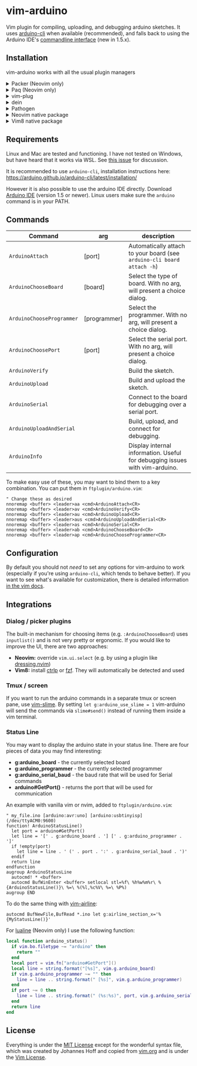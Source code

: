 # vim-arduino

Vim plugin for compiling, uploading, and debugging arduino sketches. It uses
[arduino-cli](https://arduino.github.io/arduino-cli/latest/) when available
(recommended), and falls back to using the Arduino IDE's [commandline
interface](https://github.com/arduino/Arduino/blob/master/build/shared/manpage.adoc)
(new in 1.5.x).

## Installation

vim-arduino works with all the usual plugin managers

<details>
  <summary>Packer (Neovim only)</summary>

```lua
require('packer').startup(function()
    use {'stevearc/vim-arduino'}
end)
```

</details>

<details>
  <summary>Paq (Neovim only)</summary>

```lua
require "paq" {
    {'stevearc/vim-arduino'};
}
```

</details>

<details>
  <summary>vim-plug</summary>

```vim
Plug 'stevearc/vim-arduino'
```

</details>

<details>
  <summary>dein</summary>

```vim
call dein#add('stevearc/vim-arduino')
```

</details>

<details>
  <summary>Pathogen</summary>

```sh
git clone --depth=1 https://github.com/stevearc/vim-arduino.git ~/.vim/bundle/
```

</details>

<details>
  <summary>Neovim native package</summary>

```sh
git clone --depth=1 https://github.com/stevearc/vim-arduino.git \
  "${XDG_DATA_HOME:-$HOME/.local/share}"/nvim/site/pack/vim-arduino/start/vim-arduino
```

</details>

<details>
  <summary>Vim8 native package</summary>

```sh
git clone --depth=1 https://github.com/stevearc/vim-arduino.git \
  "$HOME"/.vim/pack/vim-arduino/start/vim-arduino
```

</details>

## Requirements

Linux and Mac are tested and functioning. I have not tested on Windows, but have
heard that it works via WSL. See [this
issue](https://github.com/stevearc/vim-arduino/issues/4) for discussion.

It is recommended to use `arduino-cli`, installation instructions here: https://arduino.github.io/arduino-cli/latest/installation/

However it is also possible to use the arduino IDE directly. Download [Arduino
IDE](https://www.arduino.cc/en/Main/Software) (version 1.5 or newer). Linux
users make sure the `arduino` command is in your PATH.

## Commands

| Command                   | arg          | description                                                                 |
| ------------------------- | ------------ | --------------------------------------------------------------------------- |
| `ArduinoAttach`           | [port]       | Automatically attach to your board (see `arduino-cli board attach -h`)      |
| `ArduinoChooseBoard`      | [board]      | Select the type of board. With no arg, will present a choice dialog.        |
| `ArduinoChooseProgrammer` | [programmer] | Select the programmer. With no arg, will present a choice dialog.           |
| `ArduinoChoosePort`       | [port]       | Select the serial port. With no arg, will present a choice dialog.          |
| `ArduinoVerify`           |              | Build the sketch.                                                           |
| `ArduinoUpload`           |              | Build and upload the sketch.                                                |
| `ArduinoSerial`           |              | Connect to the board for debugging over a serial port.                      |
| `ArduinoUploadAndSerial`  |              | Build, upload, and connect for debugging.                                   |
| `ArduinoInfo`             |              | Display internal information. Useful for debugging issues with vim-arduino. |

To make easy use of these, you may want to bind them to a key combination. You
can put them in `ftplugin/arduino.vim`:

```vim
" Change these as desired
nnoremap <buffer> <leader>aa <cmd>ArduinoAttach<CR>
nnoremap <buffer> <leader>av <cmd>ArduinoVerify<CR>
nnoremap <buffer> <leader>au <cmd>ArduinoUpload<CR>
nnoremap <buffer> <leader>aus <cmd>ArduinoUploadAndSerial<CR>
nnoremap <buffer> <leader>as <cmd>ArduinoSerial<CR>
nnoremap <buffer> <leader>ab <cmd>ArduinoChooseBoard<CR>
nnoremap <buffer> <leader>ap <cmd>ArduinoChooseProgrammer<CR>
```

## Configuration

By default you should not _need_ to set any options for vim-arduino to work
(especially if you're using `arduino-cli`, which tends to behave better). If
you want to see what's available for customization, there is detailed
information [in the vim docs](https://github.com/stevearc/vim-arduino/blob/master/doc/arduino.txt).

## Integrations

### Dialog / picker plugins

The built-in mechanism for choosing items (e.g. `:ArduinoChooseBoard`) uses
`inputlist()` and is not very pretty or ergonomic. If you would like to improve
the UI, there are two approaches:

- **Neovim:** override `vim.ui.select` (e.g. by using a plugin like [dressing.nvim](https://github.com/stevearc/dressing.nvim))
- **Vim8:** install [ctrlp](https://github.com/ctrlpvim/ctrlp.vim) or [fzf](https://github.com/junegunn/fzf.vim). They will automatically be detected and used

### Tmux / screen

If you want to run the arduino commands in a separate tmux or screen pane, use
[vim-slime](https://github.com/jpalardy/vim-slime). By setting `let g:arduino_use_slime = 1` vim-arduino will send the commands via `slime#send()` instead of running them inside a vim terminal.

### Status Line

You may want to display the arduino state in your status line. There are four
pieces of data you may find interesting:

- **g:arduino_board** - the currently selected board
- **g:arduino_programmer** - the currently selected programmer
- **g:arduino_serial_baud** - the baud rate that will be used for Serial commands
- **arduino#GetPort()** - returns the port that will be used for communication

An example with vanilla vim or nvim, added to `ftplugin/arduino.vim`:

```vim
" my_file.ino [arduino:avr:uno] [arduino:usbtinyisp] (/dev/ttyACM0:9600)
function! ArduinoStatusLine()
  let port = arduino#GetPort()
  let line = '[' . g:arduino_board . '] [' . g:arduino_programmer . ']'
  if !empty(port)
    let line = line . ' (' . port . ':' . g:arduino_serial_baud . ')'
  endif
  return line
endfunction
augroup ArduinoStatusLine
  autocmd! * <buffer>
  autocmd BufWinEnter <buffer> setlocal stl=%f\ %h%w%m%r\ %{ArduinoStatusLine()}\ %=\ %(%l,%c%V\ %=\ %P%)
augroup END
```

To do the same thing with [vim-airline](https://github.com/vim-airline/vim-airline):

```vim
autocmd BufNewFile,BufRead *.ino let g:airline_section_x='%{MyStatusLine()}'
```

For [lualine](https://github.com/nvim-lualine/lualine.nvim) (Neovim only) I use
the following function:

```lua
local function arduino_status()
  if vim.bo.filetype ~= "arduino" then
    return ""
  end
  local port = vim.fn["arduino#GetPort"]()
  local line = string.format("[%s]", vim.g.arduino_board)
  if vim.g.arduino_programmer ~= "" then
    line = line .. string.format(" [%s]", vim.g.arduino_programmer)
  end
  if port ~= 0 then
    line = line .. string.format(" (%s:%s)", port, vim.g.arduino_serial_baud)
  end
  return line
end
```

## License

Everything is under the [MIT
License](https://github.com/stevearc/vim-arduino/blob/master/LICENSE) except for
the wonderful syntax file, which was created by Johannes Hoff and copied from
[vim.org](http://www.vim.org/scripts/script.php?script_id=2654) and is under the
[Vim License](http://vimdoc.sourceforge.net/htmldoc/uganda.html).
